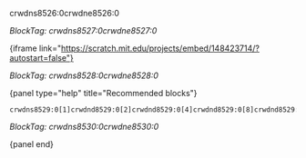 crwdns8526:0crwdne8526:0

*BlockTag: crwdns8527:0crwdne8527:0*

{iframe link="https://scratch.mit.edu/projects/embed/148423714/?autostart=false"}

*BlockTag: crwdns8528:0crwdne8528:0*

{panel type="help" title="Recommended blocks"}

<pre><code class="scratch:split:random">crwdns8529:0[1]crwdnd8529:0[2]crwdnd8529:0[4]crwdnd8529:0[8]crwdnd8529:0[16]crwdne8529:0
</code></pre>

*BlockTag: crwdns8530:0crwdne8530:0*

{panel end}
